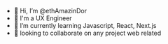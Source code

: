 - 👋 Hi, I’m @ethAmazinDor
- 👀 I'm a UX Engineer 
- 🌱 I’m currently learning Javascript, React, Next.js
- 💞️ looking to collaborate on any project web related 


<!---
ethAmazinDor/ethAmazinDor is a ✨ special ✨ repository because its `README.md` (this file) appears on your GitHub profile.
You can click the Preview link to take a look at your changes.
--->
